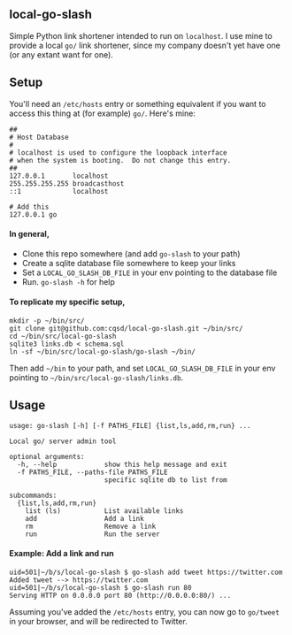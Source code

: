 ## local-go-slash

Simple Python link shortener intended to run on `localhost`. I use mine to
provide a local `go/` link shortener, since my company doesn't yet have one
(or any extant want for one).

## Setup
You'll need an `/etc/hosts` entry or something equivalent if you want to
access this thing at (for example) `go/`. Here's mine:

```
##
# Host Database
#
# localhost is used to configure the loopback interface
# when the system is booting.  Do not change this entry.
##
127.0.0.1       localhost
255.255.255.255 broadcasthost
::1             localhost

# Add this
127.0.0.1 go
```

#### In general,
* Clone this repo somewhere (and add `go-slash` to your path)
* Create a sqlite database file somewhere to keep your links
* Set a `LOCAL_GO_SLASH_DB_FILE` in your env pointing to the database file
* Run. `go-slash -h` for help

#### To replicate my specific setup,
```
mkdir -p ~/bin/src/
git clone git@github.com:cqsd/local-go-slash.git ~/bin/src/
cd ~/bin/src/local-go-slash
sqlite3 links.db < schema.sql
ln -sf ~/bin/src/local-go-slash/go-slash ~/bin/
```

Then add `~/bin` to your path, and set `LOCAL_GO_SLASH_DB_FILE` in your env
pointing to `~/bin/src/local-go-slash/links.db`.

## Usage
```
usage: go-slash [-h] [-f PATHS_FILE] {list,ls,add,rm,run} ...

Local go/ server admin tool

optional arguments:
  -h, --help            show this help message and exit
  -f PATHS_FILE, --paths-file PATHS_FILE
                        specific sqlite db to list from

subcommands:
  {list,ls,add,rm,run}
    list (ls)           List available links
    add                 Add a link
    rm                  Remove a link
    run                 Run the server
```

#### Example: Add a link and run
```
uid=501|~/b/s/local-go-slash $ go-slash add tweet https://twitter.com
Added tweet --> https://twitter.com
uid=501|~/b/s/local-go-slash $ go-slash run 80
Serving HTTP on 0.0.0.0 port 80 (http://0.0.0.0:80/) ...
```

Assuming you've added the `/etc/hosts` entry, you can now go to `go/tweet`
in your browser, and will be redirected to Twitter.

